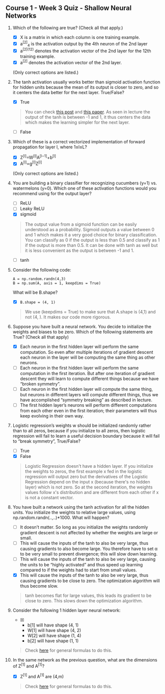 ## Course 1 - Week 3 Quiz -  Shallow Neural Networks

1. Which of the following are true? (Check all that apply.)

    - [x] X is a matrix in which each column is one training example.
    - [x] a<sup>[2]</sup><sub>4</sub> is the activation output by the 4th neuron of the 2nd layer  
    - [x] a<sup>[2]\(12)</sup> denotes the activation vector of the 2nd layer for the 12th training example.   
    - [x] a<sup>[2]</sup> denotes the activation vector of the 2nd layer.
      
    (Only correct options are listed.)

2. The tanh activation usually works better than sigmoid activation function for hidden units because the mean of its output is closer to zero, and so it centers the data better for the next layer. True/False?

    - [x] True
    
    >  You can check [this post](https://stats.stackexchange.com/a/101563/169377) and [this paper](http://yann.lecun.com/exdb/publis/pdf/lecun-98b.pdf). As seen in lecture the output of the tanh is between -1 and 1, it thus centers the data which makes the learning simpler for the next layer.
    
    - [ ] False
    
3. Which of these is a correct vectorized implementation of forward propagation for layer l, where 1≤l≤L?

    - [x] Z<sup>[l]</sup>=W<sup>[l]</sup>A<sup>[l−1]</sup>+b<sup>[l]</sup>
    - [x] A<sup>[l]</sup>=g<sup>[l]</sup>Z<sup>[l]</sup>
    
    (Only correct options are listed.)

4. You are building a binary classifier for recognizing cucumbers (y=1) vs. watermelons (y=0). Which one of these activation functions would you recommend using for the output layer?

    - [ ] ReLU
    - [ ] Leaky ReLU
    - [x] sigmoid
    
    > The output value from a sigmoid function can be easily understood as a probability. Sigmoid outputs a value between 0 and 1 which makes it a very good choice for binary classification. You can classify as 0 if the output is less than 0.5 and classify as 1 if the output is more than 0.5. It can be done with tanh as well but it is less convenient as the output is between -1 and 1.
    
    - [ ] tanh
    
5. Consider the following code:

    ```
    A = np.random.randn(4,3)
    B = np.sum(A, axis = 1, keepdims = True)
    ```
    
    What will be B.shape?
    
    - [x] `B.shape = (4, 1)`
    
    > We use (keepdims = True) to make sure that A.shape is (4,1) and not (4, ). It makes our code more rigorous.

6. Suppose you have built a neural network. You decide to initialize the weights and biases to be zero. Which of the following statements are True? (Check all that apply)

    - [x] Each neuron in the first hidden layer will perform the same computation. So even after multiple iterations of gradient descent each neuron in the layer will be computing the same thing as other neurons.
    - [ ] Each neuron in the first hidden layer will perform the same computation in the first iteration. But after one iteration of gradient descent they will learn to compute different things because we have “broken symmetry”.
    - [ ] Each neuron in the first hidden layer will compute the same thing, but neurons in different layers will compute different things, thus we have accomplished “symmetry breaking” as described in lecture.
    - [ ] The first hidden layer’s neurons will perform different computations from each other even in the first iteration; their parameters will thus keep evolving in their own way.
    
7. Logistic regression’s weights w should be initialized randomly rather than to all zeros, because if you initialize to all zeros, then logistic regression will fail to learn a useful decision boundary because it will fail to “break symmetry”, True/False?

    - [ ] True
    - [x] False    
    
    > Logistic Regression doesn't have a hidden layer. If you initialize the weights to zeros, the first example x fed in the logistic regression will output zero but the derivatives of the Logistic Regression depend on the input x (because there's no hidden layer) which is not zero. So at the second iteration, the weights values follow x's distribution and are different from each other if x is not a constant vector.

8. You have built a network using the tanh activation for all the hidden units. You initialize the weights to relative large values, using np.random.randn(..,..)*1000. What will happen?

    - [ ] It doesn’t matter. So long as you initialize the weights randomly gradient descent is not affected by whether the weights are large or small.
    - [ ] This will cause the inputs of the tanh to also be very large, thus causing gradients to also become large. You therefore have to set α to be very small to prevent divergence; this will slow down learning.
    - [ ] This will cause the inputs of the tanh to also be very large, causing the units to be “highly activated” and thus speed up learning compared to if the weights had to start from small values.
    - [x] This will cause the inputs of the tanh to also be very large, thus causing gradients to be close to zero. The optimization algorithm will thus become slow.

    > tanh becomes flat for large values, this leads its gradient to be close to zero. This slows down the optimization algorithm.
    
9. Consider the following 1 hidden layer neural network:

    - [x] 
        - b[1] will have shape (4, 1)
        - W[1] will have shape (4, 2)
        - W[2] will have shape (1, 4)
        - b[2] will have shape (1, 1)
        
    > Check [here](https://user-images.githubusercontent.com/14886380/29200515-7fdd1548-7e88-11e7-9d05-0878fe96bcfa.png) for general formulas to do this.
    
10. In the same network as the previous question, what are the dimensions of Z<sup>[1]</sup> and A<sup>[1]</sup>?

    - [x] Z<sup>[1]</sup> and A<sup>[1]</sup> are (4,m)
    
    > Check [here](https://user-images.githubusercontent.com/14886380/29200515-7fdd1548-7e88-11e7-9d05-0878fe96bcfa.png) for general formulas to do this.